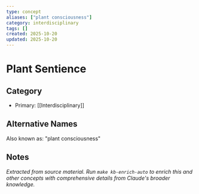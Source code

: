 ```yaml
---
type: concept
aliases: ["plant consciousness"]
category: interdisciplinary
tags: []
created: 2025-10-20
updated: 2025-10-20
---
```


# Plant Sentience

## Category

- Primary: [[Interdisciplinary]]

## Alternative Names

Also known as: "plant consciousness"

## Notes

*Extracted from source material. Run `make kb-enrich-auto` to enrich this and other concepts with comprehensive details from Claude's broader knowledge.*
